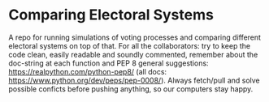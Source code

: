 # Comparing Electoral Systems
A repo for running simulations of voting processes and comparing different electoral systems on top of that.
For all the collaborators: try to keep the code clean, easily readable and soundly commented,
remember about the doc-string at each function and PEP 8 general suggestions:
https://realpython.com/python-pep8/
(all docs: https://www.python.org/dev/peps/pep-0008/).
Always fetch/pull and solve possible conficts before pushing anything, so our computers stay happy.
